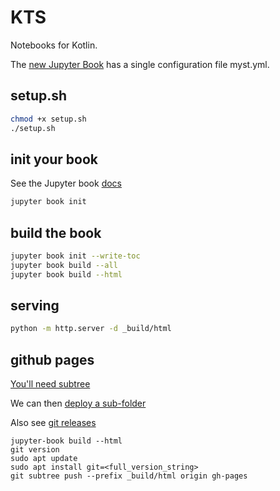 # KTS

Notebooks for Kotlin.

The [new Jupyter Book](https://next.jupyterbook.org/upgrade/) has a single configuration file myst.yml.

## setup.sh ##

```bash
chmod +x setup.sh
./setup.sh
```

## init your book ##

See the Jupyter book [docs](https://next.jupyterbook.org/start/init/)

```bash
jupyter book init
```

## build the book ##

```bash
jupyter book init --write-toc
jupyter book build --all
jupyter book build --html
```

## serving ##

```bash
python -m http.server -d _build/html
```

## github pages ##

[You'll need subtree](https://codeengineered.com/blog/how-to-install-git-subtree/)

We can then [deploy a sub-folder](https://gist.github.com/cobyism/4730490)

Also see [git releases](https://www.kernel.org/pub/software/scm/git/)

```
jupyter-book build --html
git version
sudo apt update
sudo apt install git=<full_version_string>
git subtree push --prefix _build/html origin gh-pages
```

